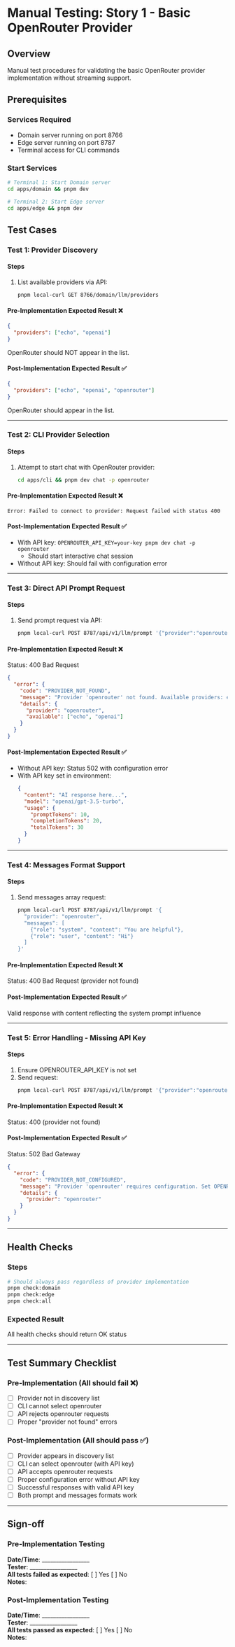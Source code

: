 # Manual Testing: Story 1 - Basic OpenRouter Provider

## Overview
Manual test procedures for validating the basic OpenRouter provider implementation without streaming support.

## Prerequisites

### Services Required
- Domain server running on port 8766
- Edge server running on port 8787
- Terminal access for CLI commands

### Start Services
```bash
# Terminal 1: Start Domain server
cd apps/domain && pnpm dev

# Terminal 2: Start Edge server  
cd apps/edge && pnpm dev
```

## Test Cases

### Test 1: Provider Discovery

#### Steps
1. List available providers via API:
   ```bash
   pnpm local-curl GET 8766/domain/llm/providers
   ```

#### Pre-Implementation Expected Result ❌
```json
{
  "providers": ["echo", "openai"]
}
```
OpenRouter should NOT appear in the list.

#### Post-Implementation Expected Result ✅
```json
{
  "providers": ["echo", "openai", "openrouter"]
}
```
OpenRouter should appear in the list.

---

### Test 2: CLI Provider Selection

#### Steps
1. Attempt to start chat with OpenRouter provider:
   ```bash
   cd apps/cli && pnpm dev chat -p openrouter
   ```

#### Pre-Implementation Expected Result ❌
```
Error: Failed to connect to provider: Request failed with status 400
```

#### Post-Implementation Expected Result ✅
- With API key: `OPENROUTER_API_KEY=your-key pnpm dev chat -p openrouter`
  - Should start interactive chat session
- Without API key: Should fail with configuration error

---

### Test 3: Direct API Prompt Request

#### Steps
1. Send prompt request via API:
   ```bash
   pnpm local-curl POST 8787/api/v1/llm/prompt '{"provider":"openrouter","prompt":"Hello"}'
   ```

#### Pre-Implementation Expected Result ❌
Status: 400 Bad Request
```json
{
  "error": {
    "code": "PROVIDER_NOT_FOUND",
    "message": "Provider 'openrouter' not found. Available providers: echo, openai",
    "details": {
      "provider": "openrouter",
      "available": ["echo", "openai"]
    }
  }
}
```

#### Post-Implementation Expected Result ✅
- Without API key: Status 502 with configuration error
- With API key set in environment:
  ```json
  {
    "content": "AI response here...",
    "model": "openai/gpt-3.5-turbo",
    "usage": {
      "promptTokens": 10,
      "completionTokens": 20,
      "totalTokens": 30
    }
  }
  ```

---

### Test 4: Messages Format Support

#### Steps
1. Send messages array request:
   ```bash
   pnpm local-curl POST 8787/api/v1/llm/prompt '{
     "provider": "openrouter",
     "messages": [
       {"role": "system", "content": "You are helpful"},
       {"role": "user", "content": "Hi"}
     ]
   }'
   ```

#### Pre-Implementation Expected Result ❌
Status: 400 Bad Request (provider not found)

#### Post-Implementation Expected Result ✅
Valid response with content reflecting the system prompt influence

---

### Test 5: Error Handling - Missing API Key

#### Steps
1. Ensure OPENROUTER_API_KEY is not set
2. Send request:
   ```bash
   pnpm local-curl POST 8787/api/v1/llm/prompt '{"provider":"openrouter","prompt":"Test"}'
   ```

#### Pre-Implementation Expected Result ❌
Status: 400 (provider not found)

#### Post-Implementation Expected Result ✅
Status: 502 Bad Gateway
```json
{
  "error": {
    "code": "PROVIDER_NOT_CONFIGURED",
    "message": "Provider 'openrouter' requires configuration. Set OPENROUTER_API_KEY environment variable.",
    "details": {
      "provider": "openrouter"
    }
  }
}
```

---

## Health Checks

### Steps
```bash
# Should always pass regardless of provider implementation
pnpm check:domain
pnpm check:edge
pnpm check:all
```

### Expected Result
All health checks should return OK status

---

## Test Summary Checklist

### Pre-Implementation (All should fail ❌)
- [ ] Provider not in discovery list
- [ ] CLI cannot select openrouter
- [ ] API rejects openrouter requests
- [ ] Proper "provider not found" errors

### Post-Implementation (All should pass ✅)
- [ ] Provider appears in discovery list
- [ ] CLI can select openrouter (with API key)
- [ ] API accepts openrouter requests
- [ ] Proper configuration error without API key
- [ ] Successful responses with valid API key
- [ ] Both prompt and messages formats work

---

## Sign-off

### Pre-Implementation Testing
**Date/Time**: _________________  
**Tester**: _________________  
**All tests failed as expected**: [ ] Yes [ ] No  
**Notes**: 

### Post-Implementation Testing
**Date/Time**: _________________  
**Tester**: _________________  
**All tests passed as expected**: [ ] Yes [ ] No  
**Notes**:
